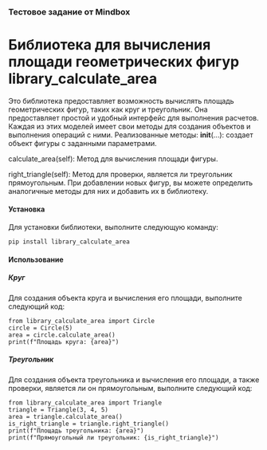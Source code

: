 ### Тестовое задание от Mindbox
# Библиотека для вычисления площади геометрических фигур library_calculate_area
Это библиотека предоставляет возможность вычислять площадь геометрических фигур, таких как круг и треугольник. Она предоставляет простой и удобный интерфейс для выполнения расчетов.
Каждая из этих моделей имеет свои методы для создания объектов и выполнения операций с ними. 
Реализованные методы:
__init__(...): создает объект фигуры с заданными параметрами.

calculate_area(self): Метод для вычисления площади фигуры.

right_triangle(self): Метод для проверки, является ли треугольник прямоугольным.
При добавлении новых фигур, вы можете определить аналогичные методы для них и добавить их в библиотеку.

#### Установка 
Для установки библиотеки, выполните следующую команду:
```
pip install library_calculate_area
```
#### Использование
##### Круг
Для создания объекта круга и вычисления его площади, выполните следующий код:
```
from library_calculate_area import Circle
circle = Circle(5)
area = circle.calculate_area()
print(f"Площадь круга: {area}")
```
##### Треугольник
Для создания объекта треугольника и вычисления его площади, а также проверки, является ли он прямоугольным, выполните следующий код:
```
from library_calculate_area import Triangle
triangle = Triangle(3, 4, 5)
area = triangle.calculate_area()
is_right_triangle = triangle.right_triangle()
print(f"Площадь треугольника: {area}")
print(f"Прямоугольный ли треугольник: {is_right_triangle}")
```



